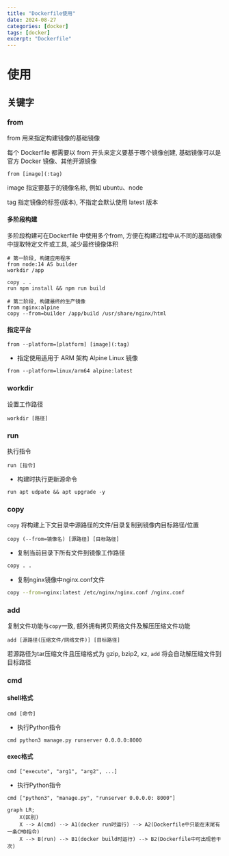 ```yaml
---
title: "Dockerfile使用"
date: 2024-08-27
categories: [docker]
tags: [docker]
excerpt: "Dockerfile"
---
```


# 使用

## 关键字

### from

from 用来指定构建镜像的基础镜像

每个 Dockerfile 都需要以 from 开头来定义要基于哪个镜像创建, 基础镜像可以是官方 Docker 镜像、其他开源镜像

```docker
from [image](:tag)
```
image 指定要基于的镜像名称, 例如 ubuntu、node 

tag 指定镜像的标签(版本), 不指定会默认使用 latest 版本

#### 多阶段构建

多阶段构建可在Dockerfile 中使用多个from, 方便在构建过程中从不同的基础镜像中提取特定文件或工具, 减少最终镜像体积

```docker
# 第一阶段, 构建应用程序
from node:14 AS builder
workdir /app

copy . .
run npm install && npm run build

# 第二阶段, 构建最终的生产镜像
from nginx:alpine
copy --from=builder /app/build /usr/share/nginx/html
```

#### 指定平台

```docker
from --platform=[platform] [image](:tag)
```

- 指定使用适用于 ARM 架构 Alpine Linux 镜像

```docker
from --platform=linux/arm64 alpine:latest
```

### workdir

设置工作路径

```docker
workdir [路径]
```

### run

执行指令

```docker
run [指令]
```

- 构建时执行更新源命令

```docker
run apt udpate && apt upgrade -y
```

### copy

`copy` 将构建上下文目录中源路径的文件/目录复制到镜像内目标路径/位置

```docker
copy (--from=镜像名) [源路径] [目标路径]
```

- 复制当前目录下所有文件到镜像工作路径

```sh
copy . .
```

- 复制nginx镜像中nginx.conf文件

```sh
copy --from=nginx:latest /etc/nginx/nginx.conf /nginx.conf
```

### add

复制文件功能与`copy`一致, 额外拥有拷贝网络文件及解压压缩文件功能

```docker
add [源路径(压缩文件/网络文件)] [目标路径]
```

若源路径为tar压缩文件且压缩格式为 gzip, bzip2, xz, `add` 将会自动解压缩文件到目标路径

### cmd

#### shell格式

```docker
cmd [命令]
```

- 执行Python指令

```docker
cmd python3 manage.py runserver 0.0.0.0:8000
```

#### exec格式

```docker
cmd ["execute", "arg1", "arg2", ...]
```

- 执行Python指令

```docker
cmd ["python3", "manage.py", "runserver 0.0.0.0: 8000"]
```

```mermaid
graph LR;
    X(区别)
    X --> A(cmd) --> A1(docker run时运行) --> A2(Dockerfile中只能在末尾有一条CMD指令)
    X --> B(run) --> B1(docker build时运行) --> B2(Dockerfile中可出现若干次)
```